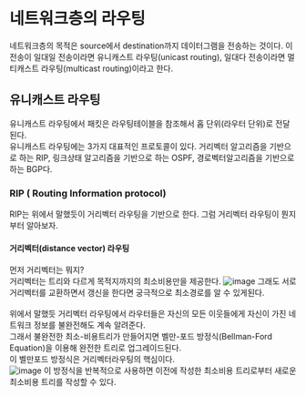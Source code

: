 # 네트워크층의 라우팅

네트워크층의 목적은 source에서 destination까지 데이터그램을 전송하는 것이다. 이 전송이 일대일 전송이라면 유니캐스트 라우팅(unicast routing),
일대다 전송이라면 멀티캐스트 라우팅(multicast routing)이라고 한다. 

## 유니캐스트 라우팅
유니캐스트 라우팅에서 패킷은 라우팅테이블을 참조해서 홉 단위(라우터 단위)로 전달된다.<br>
유니캐스트 라우팅에는 3가지 대표적인 프로토콜이 있다. 거리벡터 알고리즘을 기반으로 하는 RIP, 링크상태 알고리즘을 기반으로 하는 OSPF, 경로벡터알고리즘을 
기반으로 하는 BGP다.

### RIP ( Routing Information protocol)
RIP는 위에서 말했듯이 거리벡터 라우팅을 기반으로 한다. 그럼 거리벡터 라우팅이 뭔지부터 알아보자.
#### 거리벡터(distance vector) 라우팅
먼저 거리벡터는 뭐지?<br>
거리벡터는 트리와 다르게 목적지까지의 최소비용만을 제공한다.
![image](https://user-images.githubusercontent.com/38284141/51239793-9f155700-19bd-11e9-9c47-7d0e3cdf4596.png)
그래도 서로 거리벡터를 교환하면서 갱신을 한다면 궁극적으로 최소경로를 알 수 있게된다.<br>
<br>
위에서 말했듯 거리벡터 라우팅에서 라우터들은 자신의 모든 이웃들에게 자신이 가진 네트워크 정보를 불완전해도 계속 알려준다.<br>
그래서 불완전한 최소-비용트리가 만들어지면 벨만-포드 방정식(Bellman-Ford Equation)을 이용해 완전한 트리로 업그레이드된다.<br>
이 벨만포드 방정식은 거리벡터라우팅의 핵심이다. <br>
![image](https://user-images.githubusercontent.com/38284141/51239516-f49d3400-19bc-11e9-88cb-a04caabafe29.png)
이 방정식을 반복적으로 사용하면 이전에 작성한 최소비용 트리로부터 새로운 최소비용 트리를 작성할 수 있다.
